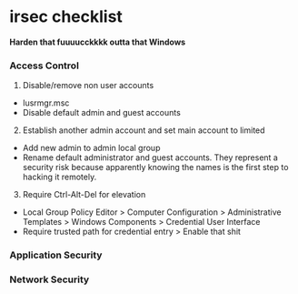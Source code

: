 # irsec checklist
**Harden that fuuuucckkkk outta that Windows**  
### Access Control ###
1. Disable/remove non user accounts  
  * lusrmgr.msc
  * Disable default admin and guest accounts
2. Establish another admin account and set main account to limited
  * Add new admin to admin local group
  * Rename default administrator and guest accounts. They represent a security risk because apparently knowing the names is the first step to hacking it remotely.
3. Require Ctrl-Alt-Del for elevation
 * Local Group Policy Editor > Computer Configuration > Administrative Templates > Windows Components > Credential User Interface
 * Require trusted path for credential entry > Enable that shit  
### Application Security ###
### Network Security ###
